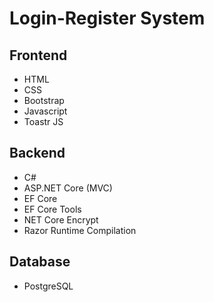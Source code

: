 <div class="container">
  <h1>Login-Register System</h1>

  <h2>Frontend</h2>
  <ul>
    <li>HTML</li>
    <li>CSS</li>
    <li>Bootstrap</li>
    <li>Javascript</li>
    <li>Toastr JS</li>
  </ul>

  <h2>Backend</h2>
  <ul>
    <li>C#</li>
    <li>ASP.NET Core (MVC)</li>
    <li>EF Core</li>
    <li>EF Core Tools</li>
    <li>NET Core Encrypt</li>
    <li>Razor Runtime Compilation</li>
  </ul>

  <h2>Database</h2>
  <ul>
    <li>PostgreSQL</li>
  </ul>
</div>
